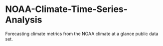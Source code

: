 # NOAA-Climate-Time-Series-Analysis

Forecasting climate metrics from the NOAA climate at a glance public data set.
